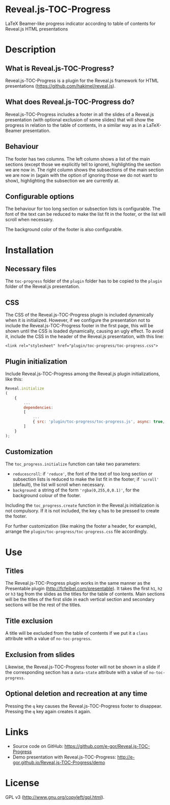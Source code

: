 Reveal.js-TOC-Progress
======================

LaTeX Beamer-like progress indicator according to table of contents for Reveal.js HTML presentations

# Description

## What is Reveal.js-TOC-Progress?

Reveal.js-TOC-Progress is a plugin for the Reveal.js framework for HTML presentations (https://github.com/hakimel/reveal.js).

## What does Reveal.js-TOC-Progress do?

Reveal.js-TOC-Progress includes a footer in all the slides of a Reveal.js presentation (with optional exclusion of some slides) that will show the progress in relation to the table of contents, in a similar way as in a LaTeX-Beamer presentation.

## Behaviour

The footer has two columns. The left column shows a list of the main sections (except those we explicitly tell to ignore), highlighting the section we are now in. The right column shows the subsections of the main section we are now in (again with the option of ignoring those we do not want to show), highlighting the subsection we are currently at.

## Configurable options

The behaviour for too long section or subsection lists is configurable. The font of the text can be reduced to make the list fit in the footer, or the list will scroll when necessary.

The background color of the footer is also configurable.

# Installation

## Necessary files

The ```toc-progress``` folder of the ```plugin``` folder has to be copied to the ```plugin``` folder of the Reveal.js presentation.

## CSS

The CSS of the Reveal.js-TOC-Progress plugin is included dynamically when it is initialized. However, if we configure the presentation not to include the Reveal.js-TOC-Progress footer in the first page, this will be shown until the CSS is loaded dynamically, causing an ugly effect. To avoid it, include the CSS in the header of the Reveal.js presentation, with this line:

```<link rel="stylesheet" href="plugin/toc-progress/toc-progress.css">```

## Plugin initialization

Include Reveal.js-TOC-Progress among the Reveal.js plugin initializations, like this:

```javascript
Reveal.initialize
(
	{
		...
		dependencies:
		[
			...
			{ src: 'plugin/toc-progress/toc-progress.js', async: true, callback: function() { toc_progress.initialize(); toc_progress.create(); } }
		]
	}
);
```

## Customization

The ```toc_progress.initialize``` function can take two parameters:

- ```reducescroll```: if ```'reduce'```, the font of the text of too long section or subsection lists is reduced to make the list fit in the footer; if ```'scroll'``` (default), the list will scroll when necessary.
- ```background```: a string of the form ```'rgba(0,255,0,0.1)'```, for the background colour of the footer.

Including the ```toc_progress.create``` function in the Reveal.js initialization is not compulsory. If it is not included, the key ```q``` has to be pressed to create the footer.

For further customization (like making the footer a header, for example), arrange the ```plugin/toc-progress/toc-progress.css``` file accordingly.

# Use

## Titles

The Reveal.js-TOC-Progress plugin works in the same manner as the Presentable plugin (http://fcfeibel.com/presentable). It takes the first ```h1```, ```h2``` or ```h3``` tag from the slides as the titles for the table of contents. Main sections will be the titles of the first slide in each vertical section and secondary sections will be the rest of the titles.

## Title exclusion

A title will be excluded from the table of contents if we put it a ```class``` attribute with a value of ```no-toc-progress```.

## Exclusion from slides

Likewise, the Reveal.js-TOC-Progress footer will not be shown in a slide if the corresponding section has a ```data-state``` attribute with a value of ```no-toc-progress```.

## Optional deletion and recreation at any time

Pressing the ```q``` key causes the Reveal.js-TOC-Progress footer to disappear. Pressing the ```q``` key again creates it again.

# Links

- Source code on GitHub: https://github.com/e-gor/Reveal.js-TOC-Progress
- Demo presentation with Reveal.js-TOC-Progress: http://e-gor.github.io/Reveal.js-TOC-Progress/demo

# License

GPL v3 (http://www.gnu.org/copyleft/gpl.html).
